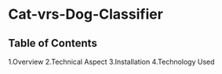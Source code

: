# Cat-vrs-Dog-Classifier
## Table of Contents
1.Overview
2.Technical Aspect
3.Installation
4.Technology Used
